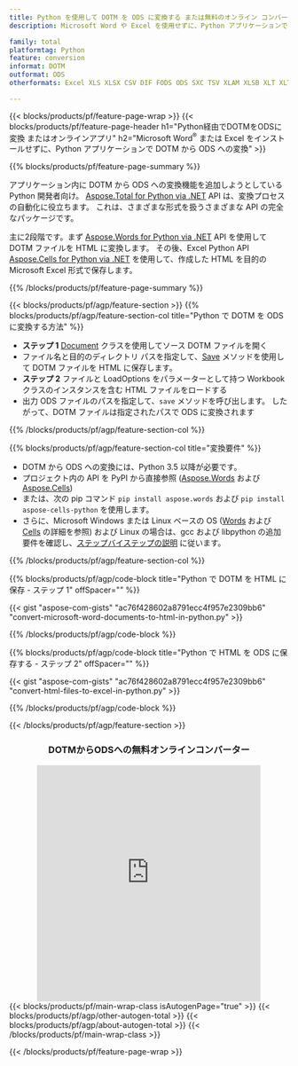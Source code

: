 ```yaml
---
title: Python を使用して DOTM を ODS に変換する または無料のオンライン コンバーターを使用
description: Microsoft Word や Excel を使用せずに、Python アプリケーションで DOTM から ODS への変換 またはオンライン。コードを統合する前に、無料の CSV から POT へのオンライン コンバーターをすばやくテストします。 

family: total
platformtag: Python
feature: conversion
informat: DOTM
outformat: ODS
otherformats: Excel XLS XLSX CSV DIF FODS ODS SXC TSV XLAM XLSB XLT XLTM XLSM XLTX

---
```

{{< blocks/products/pf/feature-page-wrap >}}
{{< blocks/products/pf/feature-page-header h1="Python経由でDOTMをODSに変換 またはオンラインアプリ" h2="Microsoft Word<sup>&reg;</sup> または Excel をインストールせずに、Python アプリケーションで DOTM から ODS への変換" >}}

{{% blocks/products/pf/feature-page-summary %}}

アプリケーション内に DOTM から ODS への変換機能を追加しようとしている Python 開発者向け。 [Aspose.Total for Python via .NET](https://products.aspose.com/total/python-net/) API は、変換プロセスの自動化に役立ちます。 これは、さまざまな形式を扱うさまざまな API の完全なパッケージです。

主に2段階です。まず [Aspose.Words for Python via .NET](https://products.aspose.com/words/python-net/) API を使用して DOTM ファイルを HTML に変換します。 その後、Excel Python API [Aspose.Cells for Python via .NET](https://products.aspose.com/cells/python-net/) を使用して、作成した HTML を目的の Microsoft Excel 形式で保存します。 

{{% /blocks/products/pf/feature-page-summary %}}

{{< blocks/products/pf/agp/feature-section >}}
{{% blocks/products/pf/agp/feature-section-col title="Python で DOTM を ODS に変換する方法" %}}
- **ステップ 1** [Document](https://reference.aspose.com/words/python-net/aspose.words/document/) クラスを使用してソース DOTM ファイルを開く
- ファイル名と目的のディレクトリ パスを指定して、[Save](https://reference.aspose.com/words/python-net/aspose.words/document/save/) メソッドを使用して DOTM ファイルを HTML に保存します。
-  **ステップ 2** ファイルと LoadOptions をパラメーターとして持つ Workbook クラスのインスタンスを含む HTML ファイルをロードする
-  出力 ODS ファイルのパスを指定して、`save` メソッドを呼び出します。 したがって、DOTM ファイルは指定されたパスで ODS に変換されます

{{% /blocks/products/pf/agp/feature-section-col %}}

{{% blocks/products/pf/agp/feature-section-col title="変換要件" %}}

- DOTM から ODS への変換には、Python 3.5 以降が必要です。
- プロジェクト内の API を PyPI から直接参照 ([Aspose.Words](https://pypi.org/project/aspose-words/) および [Aspose.Cells](https://pypi.org/project/aspose-cells-python/))
-  または、次の pip コマンド ```pip install aspose.words``` および ```pip install aspose-cells-python``` を使用します。 
-  さらに、Microsoft Windows または Linux ベースの OS ([Words](https://docs.aspose.com/words/python-net/system-requirements/) および [Cells](https://docs.aspose.com/cells/python-net/getting-started/#installation) の詳細を参照) および Linux の場合は、gcc および libpython の追加要件を確認し、[ステップバイステップの説明](https://docs.aspose.com/words/python-net/installation/) に従います。
 

{{% /blocks/products/pf/agp/feature-section-col %}}

{{% blocks/products/pf/agp/code-block title="Python で DOTM を HTML に保存 - ステップ 1" offSpacer="" %}}

{{< gist "aspose-com-gists" "ac76f428602a8791ecc4f957e2309bb6" "convert-microsoft-word-documents-to-html-in-python.py" >}}

{{% /blocks/products/pf/agp/code-block %}}

{{% blocks/products/pf/agp/code-block title="Python で HTML を ODS に保存する - ステップ 2" offSpacer="" %}}

{{< gist "aspose-com-gists" "ac76f428602a8791ecc4f957e2309bb6" "convert-html-files-to-excel-in-python.py" >}}

{{% /blocks/products/pf/agp/code-block %}}

{{< /blocks/products/pf/agp/feature-section >}}

<div class="container-fluid agp-content bg-white aboutfile box-1 vh100 section nopbtm">
<div class=container>
<div class=row>
<div class="demobox tc col-md-12 padding-0" align="center">

<h3>DOTMからODSへの無料オンラインコンバーター</h3>

<iframe style="border: none; height: 426px;" scrolling="no" src="https://total-conversion-app-65z5r2lp.qa.k8s.dynabic.com/?to=ods&from=dotm" id="child-iframe" width="80%"></iframe>

</div></div>
</div></div>
{{< blocks/products/pf/main-wrap-class isAutogenPage="true" >}}
{{< blocks/products/pf/agp/other-autogen-total >}}
{{< blocks/products/pf/agp/about-autogen-total >}}
{{< /blocks/products/pf/main-wrap-class >}}

{{< /blocks/products/pf/feature-page-wrap >}}
